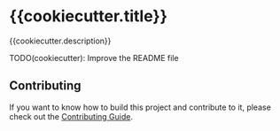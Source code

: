# {{cookiecutter.title}}

{{cookiecutter.description}}

TODO(cookiecutter): Improve the README file

## Contributing

If you want to know how to build this project and contribute to it, please
check out the [Contributing Guide](CONTRIBUTING.md).
